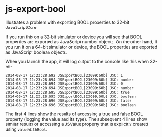 js-export-bool
==============

Illustrates a problem with exporting BOOL properties to 32-bit JavaScriptCore

If you run this on a 32-bit simulator or device you will see that BOOL properties are exported as JavaScript number objects.
On the other hand, if you run it on a 64-bit simulator or device, the BOOL properties are exported as JavaScript boolean objects.

When you launch the app, it will log output to the console like this when 32-bit:

    2014-08-17 12:23:28.692 JSExportBOOL[23099:60b] JSC: 1
    2014-08-17 12:23:28.694 JSExportBOOL[23099:60b] JSC: number
    2014-08-17 12:23:28.694 JSExportBOOL[23099:60b] JSC: 0
    2014-08-17 12:23:28.694 JSExportBOOL[23099:60b] JSC: number
    2014-08-17 12:23:28.695 JSExportBOOL[23099:60b] JSC: true
    2014-08-17 12:23:28.695 JSExportBOOL[23099:60b] JSC: boolean
    2014-08-17 12:23:28.696 JSExportBOOL[23099:60b] JSC: false
    2014-08-17 12:23:28.696 JSExportBOOL[23099:60b] JSC: boolean

The first 4 lines show the results of accessing a true and false BOOL property (logging the value and its type). The subsequent 4 lines show similar results of accessing a JSValue property that is explicitly created using `valueWithBool`.
